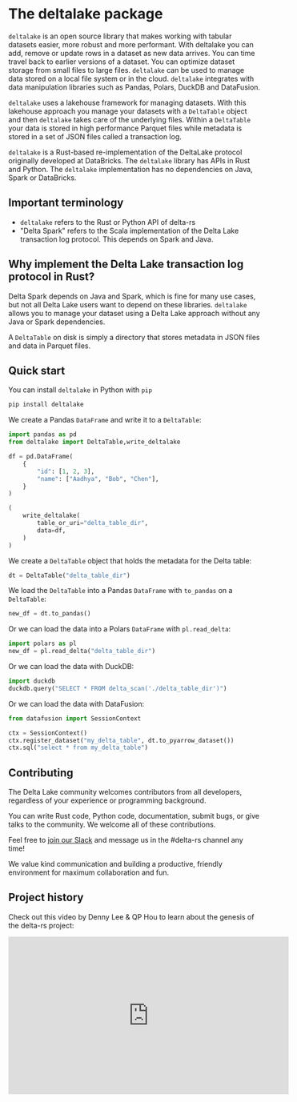 # The deltalake package

`deltalake` is an open source library that makes working with tabular datasets easier, more robust and more performant. With deltalake you can add, remove or update rows in a dataset as new data arrives. You can time travel back to earlier versions of a dataset. You can optimize dataset storage from small files to large files. `deltalake` can be used to manage data stored on a local file system or in the cloud. `deltalake` integrates with data manipulation libraries such as Pandas, Polars, DuckDB and DataFusion.

`deltalake` uses a lakehouse framework for managing datasets. With this lakehouse approach you manage your datasets with a `DeltaTable` object and then `deltalake` takes care of the underlying files. Within a `DeltaTable` your data is stored in high performance Parquet files while metadata is stored in a set of JSON files called a transaction log.

`deltalake` is a Rust-based re-implementation of the DeltaLake protocol originally developed at DataBricks. The `deltalake` library has APIs in Rust and Python. The `deltalake` implementation has no dependencies on Java, Spark or DataBricks.


## Important terminology

* `deltalake` refers to the Rust or Python API of delta-rs
* "Delta Spark" refers to the Scala implementation of the Delta Lake transaction log protocol.  This depends on Spark and Java.

## Why implement the Delta Lake transaction log protocol in Rust?

Delta Spark depends on Java and Spark, which is fine for many use cases, but not all Delta Lake users want to depend on these libraries.  `deltalake` allows you to manage your dataset using a Delta Lake approach without any Java or Spark dependencies.

A `DeltaTable` on disk is simply a directory that stores metadata in JSON files and data in Parquet files.  

## Quick start

You can install `deltalake` in Python with `pip`
```bash
pip install deltalake
```
We create a Pandas `DataFrame` and write it to a `DeltaTable`:
```python
import pandas as pd
from deltalake import DeltaTable,write_deltalake

df = pd.DataFrame(
    {
        "id": [1, 2, 3],
        "name": ["Aadhya", "Bob", "Chen"],
    }
)

(
    write_deltalake(
        table_or_uri="delta_table_dir",
        data=df,
    )
)
```
We create a `DeltaTable` object that holds the metadata for the Delta table:
```python
dt = DeltaTable("delta_table_dir")
```
We load the `DeltaTable` into a Pandas `DataFrame` with `to_pandas` on a `DeltaTable`:
```python
new_df = dt.to_pandas()
```

Or we can load the data into a Polars `DataFrame` with `pl.read_delta`:
```python
import polars as pl
new_df = pl.read_delta("delta_table_dir")
```
Or we can load the data with DuckDB:
```python
import duckdb
duckdb.query("SELECT * FROM delta_scan('./delta_table_dir')")
```
Or we can load the data with DataFusion:
```python
from datafusion import SessionContext

ctx = SessionContext()
ctx.register_dataset("my_delta_table", dt.to_pyarrow_dataset())
ctx.sql("select * from my_delta_table")
```


## Contributing

The Delta Lake community welcomes contributors from all developers, regardless of your experience or programming background.

You can write Rust code, Python code, documentation, submit bugs, or give talks to the community.  We welcome all of these contributions.

Feel free to [join our Slack](https://go.delta.io/slack) and message us in the #delta-rs channel any time!

We value kind communication and building a productive, friendly environment for maximum collaboration and fun.

## Project history

Check out this video by Denny Lee & QP Hou to learn about the genesis of the delta-rs project:

<iframe width="560" height="315" src="https://www.youtube.com/embed/ZQdEdifcBh8?si=ytGW7FB-kwl6VqsV" title="YouTube video player" frameborder="0" allow="accelerometer; autoplay; clipboard-write; encrypted-media; gyroscope; picture-in-picture; web-share" allowfullscreen></iframe>
